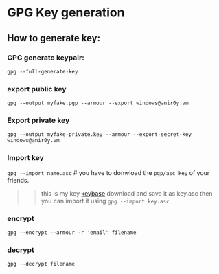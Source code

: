 # GPG Key generation


## How to generate key:

### GPG generate keypair:

`gpg --full-generate-key`

### export public key

`gpg --output myfake.pgp --armour --export windows@anir0y.vm`

### Export private key

`gpg --output myfake-private.key --armour --export-secret-key windows@anir0y.vm`


### Import key 

`gpg --import name.asc` # you have to donwload the `pgp/asc key` of your friends. 

>> this is my key [keybase](https://keybase.io/anir0y/pgp_keys.asc?fingerprint=c2dd925ae4ea4b4b64f30522ea606f142cbcafd7) download and save it as key.asc then you can import it using `gpg --import key.asc`

### encrypt

`gpg --encrypt --armour -r 'email' filename`

### decrypt 

`gpg --decrypt filename`
